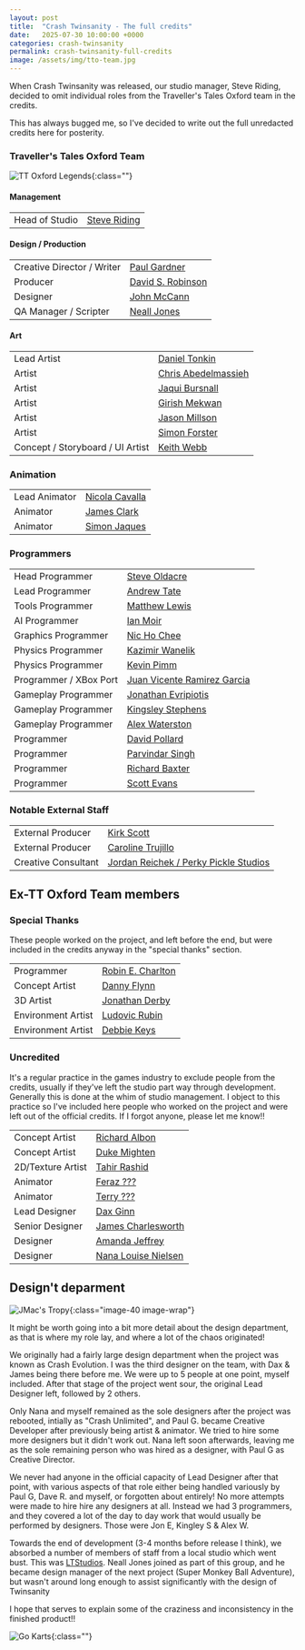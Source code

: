 ```yaml
---
layout: post
title:  "Crash Twinsanity - The full credits"
date:   2025-07-30 10:00:00 +0000
categories: crash-twinsanity
permalink: crash-twinsanity-full-credits
image: /assets/img/tto-team.jpg
---
```

When Crash Twinsanity was released, our studio manager, Steve Riding, decided to omit individual roles from the Traveller's Tales Oxford team in the credits.

This has always bugged me, so I've decided to write out the full unredacted credits here for posterity.

<!--more-->

### Traveller's Tales Oxford Team

![TT Oxford Legends](/assets/img/tto-team.jpg){:class=""}

#### Management

<table class="table credits">
    <tr>
        <td>Head of Studio</td>
        <td><a href="https://www.mobygames.com/person/130555/steven-riding/">Steve Riding</a></td>
    </tr>
</table>

#### Design / Production

<table class="table credits"> 
    <tr>
        <td>Creative Director / Writer</td>
        <td><a href="https://www.mobygames.com/person/115565/paul-gardner/">Paul Gardner</a></td>
    </tr>
    <tr>
        <td>Producer</td>
        <td><a href="https://www.mobygames.com/person/38088/david-s-robinson/">David S. Robinson</a></td>
    </tr>
    <tr>
        <td>Designer</td>
        <td><a href="https://www.mobygames.com/person/175071/john-mccann/">John McCann</a></td>
    </tr>
    <tr>
        <td>QA Manager / Scripter</td>
        <td><a href="https://www.mobygames.com/person/38201/neall-jones/">Neall Jones</a></td>
    </tr>
</table>

#### Art

<table class="table credits">
    <tr>
        <td>Lead Artist</td>
        <td><a href="https://www.mobygames.com/person/2751/daniel-tonkin/">Daniel Tonkin</a></td>
    </tr>
    <tr>
        <td>Artist</td>
        <td><a href="https://www.mobygames.com/person/175064/chris-abedelmassieh/">Chris Abedelmassieh</a></td>
    </tr>  
    <tr>
        <td>Artist</td>
        <td><a href="https://www.mobygames.com/person/175065/jaqui-bursnall/">Jaqui Bursnall</a></td>
    </tr>  
    <tr>
        <td>Artist</td>
        <td><a href="https://www.mobygames.com/person/175069/girish-mekwan/">Girish Mekwan</a></td>
    </tr>  
    <tr>
        <td>Artist</td>
        <td><a href="https://www.mobygames.com/person/84134/jason-millson/">Jason Millson</a></td>
    </tr>  
    <tr>
        <td>Artist</td>
        <td><a href="https://www.mobygames.com/person/175067/simon-forster/">Simon Forster</a></td>
    </tr>  
    <tr>
        <td>Concept / Storyboard / UI Artist</td>
        <td><a href="https://www.mobygames.com/person/175079/keith-webb/">Keith Webb</a></td>
    </tr>  
</table>

### Animation
<table class="table credits">
    <tr>
        <td>Lead Animator</td>
        <td><a href="https://www.mobygames.com/person/145567/nicola-cavalla/">Nicola Cavalla</a></td>
    </tr>  
    <tr>
        <td>Animator</td>
        <td><a href="https://www.mobygames.com/person/849954/james-clark/">James Clark</a></td>
    </tr>
    <tr>
        <td>Animator</td>
        <td><a href="https://www.mobygames.com/person/175068/simon-jaques/">Simon Jaques</a></td>
    </tr>  
</table>

### Programmers 

<table class="table credits">
    <tr>
        <td>Head Programmer</td>
        <td><a href="https://www.mobygames.com/person/163424/steve-oldacre/">Steve Oldacre</a></td>
    </tr>  
    <tr>
        <td>Lead Programmer</td>
        <td><a href="https://www.mobygames.com/person/69294/andrew-tate/">Andrew Tate</a></td>
    </tr>  
    <tr>
        <td>Tools Programmer</td>
        <td><a href="https://www.mobygames.com/person/312468/matthew-lewis/">Matthew Lewis</a></td>
    </tr>    
    <tr>
        <td>AI Programmer</td>
        <td><a href="https://www.mobygames.com/person/175072/ian-moir/">Ian Moir</a></td>
    </tr>    
    <tr>
        <td>Graphics Programmer</td>
        <td><a href="https://www.mobygames.com/person/163423/nic-ho-chee/">Nic Ho Chee</a></td>
    </tr>      
    <tr>
        <td>Physics Programmer</td>
        <td><a href="https://www.mobygames.com/person/175077/kazimir-wanelik/">Kazimir Wanelik</a></td>
    </tr>      
    <tr>
        <td>Physics Programmer</td>
        <td><a href="https://www.mobygames.com/person/145564/kevin-pimm/">Kevin Pimm</a></td>
    </tr>        
    <tr>
        <td>Programmer / XBox Port</td>
        <td><a href="https://www.mobygames.com/person/175070/juan-vicente-ramirez-garcia/">Juan Vicente Ramirez Garcia</a></td>
    </tr>          
    <tr>
        <td>Gameplay Programmer</td>
        <td><a href="https://www.mobygames.com/person/175066/jonathan-evripiotis/">Jonathan Evripiotis</a></td>
    </tr>         
    <tr>
        <td>Gameplay Programmer</td>
        <td><a href="https://www.mobygames.com/person/175076/kingsley-stephens/">Kingsley Stephens</a></td>
    </tr>
    <tr>
        <td>Gameplay Programmer</td>
        <td><a href="https://www.mobygames.com/person/175078/alex-waterston/">Alex Waterston</a></td>
    </tr>  
    <tr>
        <td>Programmer</td>
        <td><a href="https://www.mobygames.com/person/516647/david-pollard/">David Pollard</a></td>
    </tr>    
    <tr>
        <td>Programmer</td>
        <td><a href="https://www.mobygames.com/person/288521/parvindar-singh/">Parvindar Singh</a></td>
    </tr>    
    <tr>
        <td>Programmer</td>
        <td><a href="https://www.mobygames.com/person/30907/richard-baxter/">Richard Baxter</a></td>
    </tr>    
    <tr>
        <td>Programmer</td>
        <td><a href="https://www.mobygames.com/person/253056/scott-evans/">Scott Evans</a></td>
    </tr>

</table>

### Notable External Staff

<table class="table credits">
    <tr>
        <td>External Producer</td>
        <td><a href="https://www.mobygames.com/person/36876/kirk-c-scott/">Kirk Scott</a></td>
    </tr>
    <tr>
        <td>External Producer</td>
        <td><a href="https://www.mobygames.com/person/53626/caroline-trujillo/">Caroline Trujillo</a></td>
    </tr>
    <tr>
        <td>Creative Consultant</td>
        <td><a href="https://www.mobygames.com/person/175081/jordan-reichek/">Jordan Reichek / Perky Pickle Studios</a></td>
    </tr>  
</table>

## Ex-TT Oxford Team members

### Special Thanks 
These people worked on the project, and left before the end, but were included in the credits anyway in the "special thanks" section.

<table class="table credits">
    <tr>
        <td>Programmer</td>
        <td><a href="https://www.mobygames.com/person/96537/robin-e-charlton/">Robin E. Charlton</a></td>
    </tr>
    <tr>
        <td>Concept Artist</td>
        <td><a href="https://www.mobygames.com/person/32829/danny-flynn/">Danny Flynn</a></td>
    </tr>
    <tr>
        <td>3D Artist</td>
        <td><a href="https://www.mobygames.com/person/79988/jonathan-derby/">Jonathan Derby</a></td>
    </tr>
    <tr>
        <td>Environment Artist</td>
        <td><a href="https://www.mobygames.com/person/23586/ludovic-rubin/">Ludovic Rubin</a></td>
    </tr>
    <tr>
        <td>Environment Artist</td>
        <td><a href="https://www.mobygames.com/person/68070/debbie-keys/">Debbie Keys</a></td>
    </tr>
</table>

### Uncredited

It's a regular practice in the games industry to exclude people from the credits, usually if they've left the studio part way through development. Generally this is done at the whim of studio management. I object to this practice so I've included here people who worked on the project and were left out of the official credits. If I forgot anyone, please let me know!! 

<table class="table credits">
    <tr>
        <td>Concept Artist</td>
        <td><a href="https://www.mobygames.com/person/236303/richard-albon/">Richard Albon</a></td>
    </tr>
    <tr>
        <td>Concept Artist</td>
        <td><a href="https://www.mobygames.com/person/273428/duke-mighten/">Duke Mighten</a></td>
    </tr> 
    <tr>
        <td>2D/Texture Artist</td>
        <td><a href="https://www.mobygames.com/person/10415/tahir-rashid/">Tahir Rashid</a></td>
    </tr>
    <tr>
        <td>Animator</td>
        <td><a href="">Feraz ???</a></td>
    </tr>
    <tr>
        <td>Animator</td>
        <td><a href="">Terry ???</a></td>
    </tr>
    <tr>
        <td>Lead Designer</td>
        <td><a href="https://www.mobygames.com/person/120757/dax-ginn/">Dax Ginn</a></td>
    </tr>
    <tr>
        <td>Senior Designer</td>
        <td><a href="https://www.mobygames.com/person/772696/james-charlesworth/">James Charlesworth</a></td>
    </tr>
    <tr>
        <td>Designer</td>
        <td><a href="https://www.mobygames.com/person/177381/amanda-jeffrey/">Amanda Jeffrey</a></td>
    </tr>
    <tr>
        <td>Designer</td>
        <td><a href="https://www.mobygames.com/person/86467/nana-louise-nielsen/">Nana Louise Nielsen</a></td>
    </tr>
</table>

## Design't deparment
![JMac's Tropy](/assets/img/participation-trophy.jpg){:class="image-40 image-wrap"}

It might be worth going into a bit more detail about the design department, as that is where my role lay, and where a lot of the chaos originated! 

We originally had a fairly large design department when the project was known as Crash Evolution. I was the third designer on the team, with Dax & James being there before me. We were up to 5 people at one point, myself included. After that stage of the project went sour, the original Lead Designer left, followed by 2 others. 

Only Nana and myself remained as the sole designers after the project was rebooted, intially as "Crash Unlimited", and Paul G. became Creative Developer after previously being artist & animator. We tried to hire some more designers but it didn't work out. Nana left soon afterwards, leaving me as the sole remaining person who was hired as a designer, with Paul G as Creative Director. 

We never had anyone in the official capacity of Lead Designer after that point, with various aspects of that role either being handled variously by Paul G, Dave R. and myself, or forgotten about entirely! No more attempts were made to hire hire any designers at all. Instead we had 3 programmers, and they covered a lot of the day to day work that would usually be performed by designers. Those were Jon E, Kingley S & Alex W.

Towards the end of development (3-4 months before release I think), we absorbed a number of members of staff from a local studio which went bust. This was [LTStudios](https://www.mobygames.com/company/4699/ltstudios-ltd/). Neall Jones joined as part of this group, and he became design manager of the next project (Super Monkey Ball Adventure), but wasn't around long enough to assist significantly with the design of Twinsanity

I hope that serves to explain some of the craziness and inconsistency in the finished product!!

![Go Karts](/assets/img/go-karts.jpg){:class=""}
